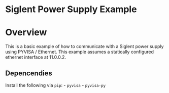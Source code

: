 # Siglent Power Supply Example

# Overview

This is a basic example of how to communicate with a Siglent power supply using PYVISA / Ethernet. This example assumes a statically configured ethernet interface at 11.0.0.2. 

## Depencendies

Install the following via ```pip```:
	- ```pyvisa```
	- ```pyvisa-py```
